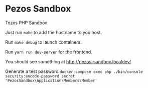 # Pezos Sandbox

Tezos PHP Sandbox

Just run `make` to add the hostname to you host.

Run `make debug` to launch containers.

Run `yarn run dev-server` for the frontend.

You should see something at http://pezos-sandbox.localdev/

Generate a test password `docker-compose exec php ./bin/console security:encode-password secret 'PezosSandbox\Application\Members\Member'`
